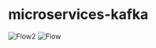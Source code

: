 # microservices-kafka
![Flow2](https://github.com/kg3orgiev/microservices-kafka/assets/93709100/ae296f76-68a5-4f90-b573-ebb8620491b6)
![Flow](https://github.com/kg3orgiev/microservices-kafka/assets/93709100/81bf1892-3db0-4901-b9d9-28aa2c27ba9c)

